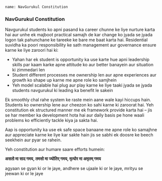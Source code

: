 ```ngMeta
name: NavGurukul Constitution
```


### NavGurukul Constitution

Navgurukul students ko apni pasand ka career chunne ke liye nurture karta hai aur unhe ek majboot practical samajh de kar change ko jyada se jyada logon tak pahunchane ke tareeke ke bare me baat karta hai. Residential suvidha ka poori responsibility ke sath management aur governance ensure karne ke liye zaroori hai ki:

* Yahan har ek student is opportunity ka use karte hue apni leadership skills par kaam karke apne attitude ko aur better banayein aur situation ki zimmedari len
* Student different processes me ownership len aur apne experiences aur growth ko shape up karne me apne role ko samjhein
* Yeh model scalable hai plug aur play karne ke liye taaki jyada se jyada students navgurukul ki leading ka benefit le sakein

Ek smoothly chal rahe system ke raste mein aane wale kayi hiccups hain. Students ko ownership lene aur cheezon ko sahi karne ki zaroorat hai. Yeh constitution ek structured manner me ek framework provide karta hai – jis se har member ka development hota hai aur daily basis pe hone waali problems ko efficiently tackle kiya ja sakta hai.

Aap is opportunity ka use ek safe space banaane me apne role ko samajhne aur appreciate karne ke liye kar sakte hain jis se sabhi ek doosre ke beech seekhein aur pyar se rahein.

Yeh constitution aur humare saare efforts humein:

**असतो मा साद गमय, तमसो मा ज्योतिर् गमय, मृत्योर मा अमृतम् गमय**

agyaan se gyan ki or le jaye, andhere se ujaale ki or le jaye, mrityu se jeewan ki or le jaye
